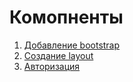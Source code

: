 # Комопненты

1. [Добавление bootstrap](./bootstrap/README.md)
2. [Создание layout](./layout/README.md)
3. [Авторизация](./auth/README.md)
